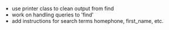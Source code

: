 - use printer class to clean output from find
- work on handling queries to 'find'
- add instructions for search terms homephone, first_name, etc.
